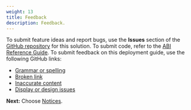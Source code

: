```yaml
---
weight: 13
title: Feedback
description: Feedback.
---
```


To submit feature ideas and report bugs, use the **Issues** section of the [GitHub repository](https://github.com/aws-ia/cfn-abi-crowdstrike-fcs) for this solution. To submit code, refer to the [ABI Reference Guide](https://aws-abi-pilot.s3.amazonaws.com/guide/cfn-abi-aws-reference-guide/overview/index.html). To submit feedback on this deployment guide, use the following GitHub links:

* [Grammar or spelling](https-link)
* [Broken link](https-link)
* [Inaccurate content](https-link)
* [Display or design issues](https-link)



**Next:** Choose [Notices](/notices/index.html).